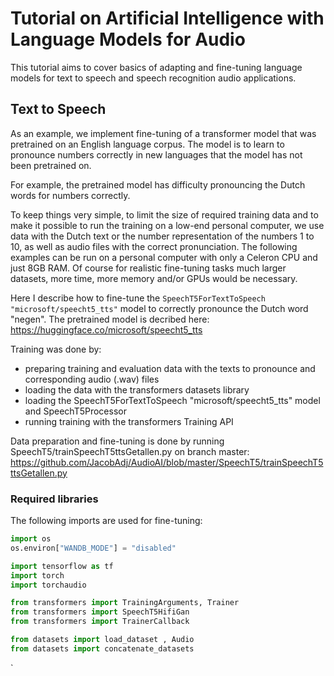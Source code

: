 # Tutorial on Artificial Intelligence with Language Models for Audio

This tutorial aims to cover basics of adapting and fine-tuning language models for text to speech and speech recognition audio applications.

## Text to Speech

As an example, we implement fine-tuning of a transformer model that was pretrained on an English language corpus. The model is to learn to pronounce numbers correctly in new languages that the model has not been pretrained on.

For example, the pretrained model has difficulty pronouncing the Dutch words for numbers correctly.

To keep things very simple, to limit the size of required training data and to make it possible to run the training on a low-end personal computer, we use data with the Dutch text or the number representation of the numbers 1 to 10, as well as audio files with the correct pronunciation. The following examples can be run on a personal computer with only a Celeron CPU and just 8GB RAM. Of course for realistic fine-tuning tasks much larger datasets, more time, more memory and/or GPUs would be necessary.

Here I describe how to fine-tune the `SpeechT5ForTextToSpeech "microsoft/speecht5_tts"` model to correctly pronounce the Dutch word "negen". The pretrained model is decribed here: https://huggingface.co/microsoft/speecht5_tts

Training was done by:

* preparing training and evaluation data with the texts to pronounce and corresponding audio (.wav) files
* loading the data with the transformers datasets library 
* loading the SpeechT5ForTextToSpeech "microsoft/speecht5_tts" model and SpeechT5Processor
* running training with the transformers Training API


Data preparation and fine-tuning is done by running SpeechT5/trainSpeechT5ttsGetallen.py on branch master: https://github.com/JacobAdj/AudioAI/blob/master/SpeechT5/trainSpeechT5ttsGetallen.py

### Required libraries

The following imports are used for fine-tuning:

```python
import os
os.environ["WANDB_MODE"] = "disabled"

import tensorflow as tf
import torch
import torchaudio

from transformers import TrainingArguments, Trainer
from transformers import SpeechT5HifiGan
from transformers import TrainerCallback

from datasets import load_dataset , Audio
from datasets import concatenate_datasets
```
`
